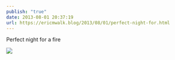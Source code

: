 ```yaml
---
publish: "true"
date: 2013-08-01 20:37:19
url: https://ericmwalk.blog/2013/08/01/perfect-night-for.html
---
```


Perfect night for a fire

![](https://ericmwalk.blog/uploads/2022/fd1f84121b.jpg)